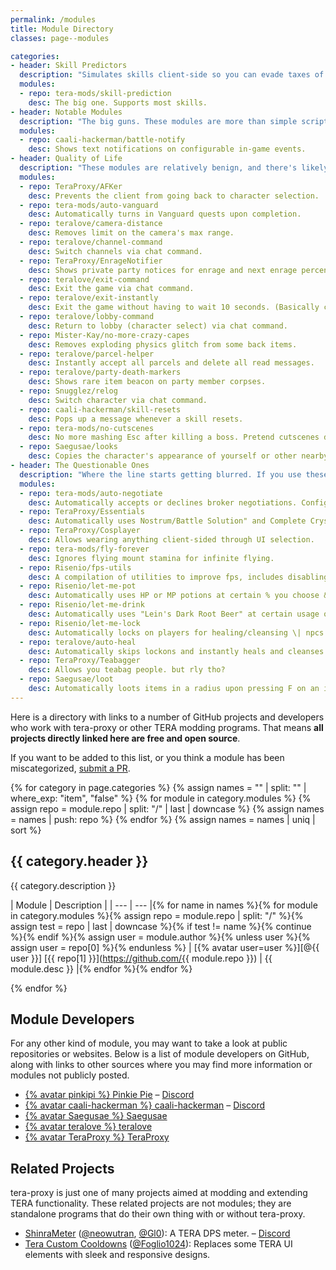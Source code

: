 ```yaml
---
permalink: /modules
title: Module Directory
classes: page--modules

categories:
- header: Skill Predictors
  description: "Simulates skills client-side so you can evade taxes of the ping variety."
  modules:
  - repo: tera-mods/skill-prediction
    desc: The big one. Supports most skills.
- header: Notable Modules
  description: "The big guns. These modules are more than simple scripts."
  modules:
  - repo: caali-hackerman/battle-notify
    desc: Shows text notifications on configurable in-game events.
- header: Quality of Life
  description: "These modules are relatively benign, and there's likely little risk to using these. But they *will* make your life better, probably."
  modules:
  - repo: TeraProxy/AFKer
    desc: Prevents the client from going back to character selection.
  - repo: tera-mods/auto-vanguard
    desc: Automatically turns in Vanguard quests upon completion.
  - repo: teralove/camera-distance
    desc: Removes limit on the camera's max range.
  - repo: teralove/channel-command
    desc: Switch channels via chat command.
  - repo: TeraProxy/EnrageNotifier
    desc: Shows private party notices for enrage and next enrage percentage.
  - repo: teralove/exit-command
    desc: Exit the game via chat command.
  - repo: teralove/exit-instantly
    desc: Exit the game without having to wait 10 seconds. (Basically clicking the X button.)
  - repo: teralove/lobby-command
    desc: Return to lobby (character select) via chat command.
  - repo: Mister-Kay/no-more-crazy-capes
    desc: Removes exploding physics glitch from some back items.
  - repo: teralove/parcel-helper
    desc: Instantly accept all parcels and delete all read messages.
  - repo: teralove/party-death-markers
    desc: Shows rare item beacon on party member corpses.
  - repo: Snugglez/relog
    desc: Switch character via chat command.
  - repo: caali-hackerman/skill-resets
    desc: Pops up a message whenever a skill resets.
  - repo: tera-mods/no-cutscenes
    desc: No more mashing Esc after killing a boss. Pretend cutscenes don't even exist.
  - repo: Saegusae/looks
    desc: Copies the character's appearance of yourself or other nearby players.
- header: The Questionable Ones
  description: "Where the line starts getting blurred. If you use these and it gets noticed... Well, no promises."
  modules:
  - repo: tera-mods/auto-negotiate
    desc: Automatically accepts or declines broker negotiations. Configurable.
  - repo: TeraProxy/Essentials
    desc: Automatically uses Nostrum/Battle Solution" and Complete Crystalbind items whenever needed.
  - repo: TeraProxy/Cosplayer
    desc: Allows wearing anything client-sided through UI selection.
  - repo: tera-mods/fly-forever
    desc: Ignores flying mount stamina for infinite flying.
  - repo: Risenio/fps-utils
    desc: A compilation of utilities to improve fps, includes disabling fireworks effects.
  - repo: Risenio/let-me-pot
    desc: Automatically uses HP or MP potions at certain % you choose & has slay support.
  - repo: Risenio/let-me-drink
    desc: Automatically uses "Lein's Dark Root Beer" at certain usage of skills.
  - repo: Risenio/let-me-lock
    desc: Automatically locks on players for healing/cleansing \| npcs for debuff/dps purposes.
  - repo: teralove/auto-heal
    desc: Automatically skips lockons and instantly heals and cleanses party members.
  - repo: TeraProxy/Teabagger
    desc: Allows you teabag people. but rly tho?
  - repo: Saegusae/loot
    desc: Automatically loots items in a radius upon pressing F on an item.
---
```


Here is a directory with links to a number of GitHub projects and developers who work with tera-proxy or other TERA modding programs. That means **all projects directly linked here are free and open source**.

If you want to be added to this list, or you think a module has been miscategorized, [submit a PR](https://github.com/meishuu/tera-proxy/edit/gh-pages/_pages/modules.md).

{% for category in page.categories %}
{% assign names = "" | split: "" | where_exp: "item", "false" %}
{% for module in category.modules %}
{% assign repo = module.repo | split: "/" | last | downcase %}
{% assign names = names | push: repo %}
{% endfor %}
{% assign names = names | uniq | sort %}

## {{ category.header }}

{{ category.description }}

| Module | Description |
| --- | --- |{% for name in names %}{% for module in category.modules %}{% assign repo = module.repo | split: "/" %}{% assign test = repo | last | downcase %}{% if test != name %}{% continue %}{% endif %}{% assign user = module.author %}{% unless user %}{% assign user = repo[0] %}{% endunless %}
| [{% avatar user=user %}][@{{ user }}] [{{ repo[1] }}](https://github.com/{{ module.repo }}) | {{ module.desc }} |{% endfor %}{% endfor %}

{% endfor %}

## Module Developers

For any other kind of module, you may want to take a look at public repositories or websites. Below is a list of module developers on GitHub, along with links to other sources where you may find more information or modules not publicly posted.

* [{% avatar pinkipi %} Pinkie Pie][@tera-mods] &ndash; [Discord](https://discord.gg/RR9zf85)
* [{% avatar caali-hackerman %} caali-hackerman][@caali-hackerman] &ndash; [Discord](https://discord.gg/dUNDDtw)
* [{% avatar Saegusae %} Saegusae][@Saegusae]
* [{% avatar teralove %} teralove][@teralove]
* [{% avatar TeraProxy %} TeraProxy][@TeraProxy]

## Related Projects

tera-proxy is just one of many projects aimed at modding and extending TERA functionality. These related projects are not modules; they are standalone programs that do their own thing with or without tera-proxy.

* [ShinraMeter](https://github.com/neowutran/ShinraMeter) ([@neowutran], [@Gl0]): A TERA DPS meter. &ndash; [Discord](https://discord.gg/anUXQTp)
* [Tera Custom Cooldowns](https://github.com/Foglio1024/Tera-custom-cooldowns) ([@Foglio1024]): Replaces some TERA UI elements with sleek and responsive designs.



[//]: # (GitHub @mention link references go below.)

[@Foglio1024]: <https://github.com/Foglio1024> "Foglio"
[@Gl0]: <https://github.com/Gl0> "Gl0"
[@Mister-Kay]: <https://github.com/mister-kay>
[@neowutran]: <https://github.com/neowutran> "Yukikoo"
[@pinkipi]: <https://github.com/tera-mods>
[@tera-mods]: <https://github.com/tera-mods> "Pinkie Pie"
[@Saegusae]: <http://github.com/saegusae> "Seagoose"
[@teralove]: <https://github.com/teralove>
[@TeraProxy]: <https://github.com/TeraProxy>
[@caali-hackerman]: <https://github.com/caali-hackerman>
[@Risenio]: <https://github.com/Risenio>